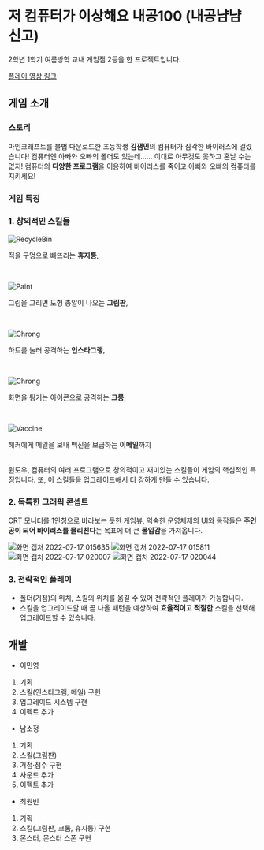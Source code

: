 # 저 컴퓨터가 이상해요 내공100 (내공냠냠 신고)
2학년 1학기 여름방학 교내 게임잼 2등을 한 프로젝트입니다.

[플레이 영상 링크](https://www.youtube.com/watch?v=GuZZQG7YHUE)

## 게임 소개

### 스토리
마인크래프트를 불법 다운로드한 초등학생 **김잼민**의 컴퓨터가 심각한 바이러스에 걸렸습니다! 컴퓨터엔 아빠와 오빠의 폴더도 있는데...... 이대로 아무것도 못하고 혼날 수는 없지! 컴퓨터의 **다양한 프로그램**을 이용하여 바이러스를 죽이고 아빠와 오빠의 컴퓨터를 지키세요!

### 게임 특징
### 1. 창의적인 스킬들

![RecycleBin](https://user-images.githubusercontent.com/77655318/179363376-c5afc00a-358e-40f7-ac15-ab747980f770.gif)<br>

적을 구멍으로 빠뜨리는 **휴지통**, 

<br>

![Paint](https://user-images.githubusercontent.com/77655318/179363588-0b118140-9e7c-4b90-90d3-fb1c16872643.gif)<br>

그림을 그리면 도형 총알이 나오는 **그림판**,

<br>

![Chrong](https://user-images.githubusercontent.com/77655318/179365853-befe3cf8-a7b1-4e44-bc63-92b66c745b38.gif)

하트를 눌러 공격하는 **인스타그랭**,

<br>

![Chrong](https://user-images.githubusercontent.com/77655318/179365760-86d3f911-4f13-41bb-840b-a71f474e928d.gif)

화면을 튕기는 아이콘으로 공격하는 **크롱**,

<br>

![Vaccine](https://user-images.githubusercontent.com/77655318/179364521-d8ceb6e7-1f58-4f62-bea7-8c87d606ab10.gif) <br>

해커에게 메일을 보내 백신을 보급하는 **이메일**까지

<br>
윈도우, 컴퓨터의 여러 프로그램으로 창의적이고 재미있는 스킬들이 게임의 핵심적인 특징입니다. 또, 이 스킬들을 업그레이드해서 더 강하게 만들 수 있습니다.

### 2. 독특한 그래픽 콘셉트
CRT 모니터를 1인칭으로 바라보는 듯한 게임뷰, 익숙한 운영체제의 UI와 동작들은 **주인공이 되어 바이러스를 물리친다**는 목표에 더 큰 **몰입감**을 가져옵니다.

![화면 캡처 2022-07-17 015635](https://user-images.githubusercontent.com/77655318/179365128-faa1e109-e65d-468a-b16e-6d7b1c012e39.png)
![화면 캡처 2022-07-17 015811](https://user-images.githubusercontent.com/77655318/179365131-94719740-1e4f-4161-a475-51ffe2c5d427.png)
![화면 캡처 2022-07-17 020007](https://user-images.githubusercontent.com/77655318/179365135-1a10a0c1-c8dc-47b9-89cc-7d0e160e654c.png)
![화면 캡처 2022-07-17 020044](https://user-images.githubusercontent.com/77655318/179365137-305bbe5b-a806-4d19-ae9a-98cc1ca3ebab.png)


### 3. 전락적인 플레이
* 폴더(거점)의 위치, 스킬의 위치를 옮길 수 있어 전략적인 플레이가 가능합니다.
* 스킬을 업그레이드할 때 곧 나올 패턴을 예상하여 **효율적이고 적절한** 스킬을 선택해 업그레이드할 수 있습니다.

## 개발
* 이민영
1. 기획
2. 스킬(인스타그램, 메일) 구현
3. 업그레이드 시스템 구현
4. 이펙트 추가

* 남소정
1. 기획
2. 스킬(그림판)
3. 거점·점수 구현
4. 사운드 추가
5. 이펙트 추가

* 최원빈
1. 기획
2. 스킬(그림판, 크롬, 휴지통) 구현
3. 몬스터, 몬스터 스폰 구현
